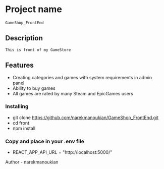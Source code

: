 # Project name
    GameShop_FrontEnd
## Description

    This is front of my GameStore 

## Features

* Creating categories and games with system requirements in admin panel
* Ability to buy games
* All games are rated by many Steam and EpicGames users
 

### Installing

* git clone https://github.com/narekmanoukian/GameShop_FrontEnd.git<br>
* cd front<br>
* npm install<br>

### Copy and place in your .env file

* REACT_APP_API_URL = "http://localhost:5000/"



Author - narekmanoukian